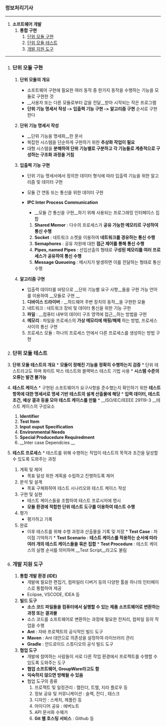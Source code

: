 ### 정보처리기사

---

1. __소프트웨어 개발__
	1. __통합 구현__
		1. [단위 모듈 구현](#단위-모듈-구현)
		2. [단위 모듈 테스트](#단위-모듈-테스트)
		3. [개발 지원 도구](#개발-지원-도구)

---

1. ### 단위 모듈 구현

	1. __단위 모듈의 개요__

		* 소프트웨어 구현에 필요한 여러 동작 중 한가지 동작을 수행하는 기능을 모듈로 구현한 것
		* __사용자 또는 다른 모듈로부터 값을 전달__받아 시작되는 작은 프로그램
		* __단위 기능 명세서 작성 -> 입출력 기능 구현 -> 알고리즘 구현__ 순서로 구현한다

	2. __단위 기능 명세서 작성__

		* __단위 기능을 명세화__한 문서
		* 복잡한 시스템을 단순하게 구현하기 위한 __추상화 작업이 필요__
		* 대형 시스템을 __분해하여 단위 기능별로 구분하고 각 기능들로 계층적으로 구성하는 구조화 과정을 거침__

	3. __입출력 기능 구현__

		* 단위 기능 명세서에서 정의한 데이터 형식에 따라 입출력 기능을 위한 알고리즘 및 데이터 구현

		* 모듈 간 연동 또는 통신을 위한 데이터 구현

		* __IPC Inter Process Communication__ 

			* __모듈 간 통신을 구현__하기 위해 사용되는 프로그래밍 인터페이스 집합

			1. __Shared Memor__ : 다수의 프로세스가 __공유 가능한 메모리르 구성하여 통신 수행__
			2. __Socket__ : 네트워크 소켓을 이용하여 __네트워크를 경유하는 통신 수행__
			3. __Semaphores__ : 공유 자원에 대한 __접근 제어를 통해 통신 수행__
			4. __Pipes, named Pipes__ : 선입선출의 형태로 __구성된 메모리를 여러 프로세스가 공유하여 통신 수행__
			5. __Message Queueing__ : 메시지가 발생하면 이를 전달하는 형태로 통신 수행 

	4. __알고리즘 구현__

		* 입출력 데이터를 바탕으로 __단위 기능별 요구 사항__들을 구현 가능 언어를 이용하여 __모듈로 구현 __

		1. __디바이스 드라이버__ : __하드웨어 주변 장치의 동작__을 구현한 모듈
		2. 네트워크 : 네트워크 장비 및 데이터 통신을 위한 기능 구현
		3. __파일__ : __컴퓨터 내부의 데이터 구조 영역에 접근__하는 방법을 구현
		4. __메모리__ : 파일을 프로세스의 __가상 메모리에 매핑/해제__ 하는 방법, 프로세스 사이의 통신 구현
		5. 프로세스 모듈 : 하나의 프로세스 안에서 다른 프로세스를 생성하는 방법 구현

2. ### 단위 모듈 테스트

  1. __단위 모듈 테스트의 개요__
  	* __모듈이 정해진 기능을 정확히 수행하는지 검증__
  	* 단위 테스트라고도 하며 화이트 박스 테스트와 블랙박스 테스트 기법 사용
  	* __시스템 수준의 오류는 발견 불가능__
  2. __테스트 케이스__
  	* 구현된 소프트웨어가 요구사항을 준수했는지 확인하기 위한 __테스트 항목에 대한 명세서로 명세 기반 테스트의 설계 산출물에 해당__
  	* __입력 데이터, 테스트 조건, 예상 결과 등을 모아 테스트 케이스를 만듦__
  	* __ISO/IEC/IEEEE 29119-3 __테스트 케이스의 구성요소
  		1. __Identifier__
  		2. __Test Item__
  		3. __Input ouput Specification__
  		4. __Environmental Needs__
  		5. __Special Producedure Requiredment__
  		6. __Inter case Dependcies __
  3. __테스트 프로세스__
  	* 테스트를 위해 수행하는 작업이 테스트의 목적과 조건을 달성할 수 있도록 도와주는 과정
  		1. 계획 및 제어
  			* 목표 달성 위한 계획을 수립하고 진행하도록 제어
  		2. 분석 및 설계
  			* 목표 구체화하여 테스트 시나리오와 테스트 케이스 작성
  		3. 구현 및 실현
  			* 테스트 케이스들을 조합하여 테스트 프로시저에 명시
  			* __모듈 환경에 적합한 단위 테스트 도구를 이용하여 테스트 수행__
  		4. 평가
  			* 평가하고 기록
  		5. 완료
  			* 이후 테스트를 위해 수행 과정과 산출물을 기록 및 저장
  	* __Test Case__ : 차이점 기억하기 
  	* __Test Scenario__ : __테스트 케이스를 적용하는 순서에 따라 여러 개의 테스트 케이스들을 묶은 집합__
  	* __Test Procedure__ : 테스트 케이스의 실행 순서를 의미하며 __Test Script__라고도 불림

3. ### 개발 지원 도구

	1. __통합 개발 환경 (IDE)__
		* 개발에 필요한 편집기, 컴파일러 디버거 등의 다양한 툴을 하나의 인터페이스로 통합하여 제공
		* Eciipse, VSCODE, IDEA 등
	2. __빌드 도구__
		* __소스 코드 파일들을 컴퓨터에서 실행할 수 있는 제품 소프트웨어로 변환하는 과정 또는 결과물__
		* 소스 코드를 소프트웨어로 변환하는 과정에 필요한 전처리, 컴파일 등의 작업을 수행
		* __Ant__ : 자바 프로젝트의 공식적인 빌드 도구
		* __Maven__ : Ant 대안으로 의존성을 설정하여 라이브러리 관리
		* __Gradle__ : 안드로이드 스튜디오의 공식 빌드 도구
	3. __협업 도구__
		* 개발에 참여하는 사람들이 서로 다른 작업 환경에서 프로젝트를 수행할 수 있도록 도와주는 도구
		* __협업 소프트웨어, GroupWare라고도 함__
		* __익숙하지 않으면 방해될 수 있음__
		* 협업 도구의 종류
			1. 프로젝트 및 일정관리 : 캘린더, 트렐, 지라 플로우 등
			2. 정보 공유 및 커뮤니케이션 : 슬랙, 잔디 , 태스크
			3. 디자인 : 스케치, 제플린 등
			4. 아이디어 공유 : 에버노트
			5. API 문서화  수웨거
			6. __Git 웹 호스팅 서비스__ : Github 등

